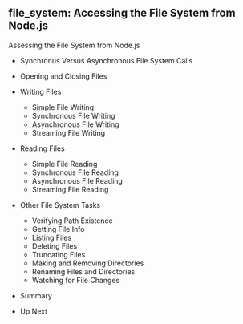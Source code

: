 ## file_system: Accessing the File System from Node.js

Assessing the File System from Node.js
 
- Synchronus Versus Asynchronous File System Calls
	
- Opening and Closing Files

- Writing Files
  - Simple File Writing
  - Synchronous File Writing
  - Asynchronous File Writing
  - Streaming File Writing

- Reading Files
  - Simple File Reading
  - Synchronous File Reading 
  - Asynchronous File Reading
  - Streaming File Reading
	
- Other File System Tasks
  - Verifying Path Existence
  - Getting File Info
  - Listing Files
  - Deleting Files
  - Truncating Files
  - Making and Removing Directories
  - Renaming Files and Directories
  - Watching for File Changes

- Summary

- Up Next
